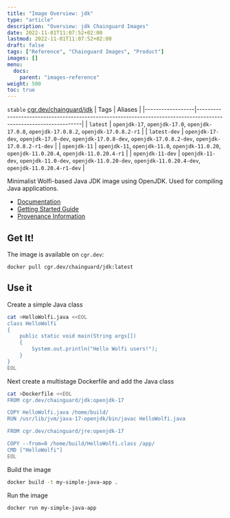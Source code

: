 ```yaml
---
title: "Image Overview: jdk"
type: "article"
description: "Overview: jdk Chainguard Images"
date: 2022-11-01T11:07:52+02:00
lastmod: 2022-11-01T11:07:52+02:00
draft: false
tags: ["Reference", "Chainguard Images", "Product"]
images: []
menu:
  docs:
    parent: "images-reference"
weight: 500
toc: true
---
```


`stable` [cgr.dev/chainguard/jdk](https://github.com/chainguard-images/images/tree/main/images/jdk)
| Tags             | Aliases                                                                                                          |
|------------------|------------------------------------------------------------------------------------------------------------------|
| `latest`         | `openjdk-17`, `openjdk-17.0`, `openjdk-17.0.8`, `openjdk-17.0.8.2`, `openjdk-17.0.8.2-r1`                        |
| `latest-dev`     | `openjdk-17-dev`, `openjdk-17.0-dev`, `openjdk-17.0.8-dev`, `openjdk-17.0.8.2-dev`, `openjdk-17.0.8.2-r1-dev`    |
| `openjdk-11`     | `openjdk-11`, `openjdk-11.0`, `openjdk-11.0.20`, `openjdk-11.0.20.4`, `openjdk-11.0.20.4-r1`                     |
| `openjdk-11-dev` | `openjdk-11-dev`, `openjdk-11.0-dev`, `openjdk-11.0.20-dev`, `openjdk-11.0.20.4-dev`, `openjdk-11.0.20.4-r1-dev` |



Minimalist Wolfi-based Java JDK image using OpenJDK.  Used for compiling Java applications.

- [Documentation](https://edu.chainguard.dev/chainguard/chainguard-images/reference/jdk)
- [Getting Started Guide](https://edu.chainguard.dev/chainguard/chainguard-images/reference/jdk/overview/#use-it)
- [Provenance Information](https://edu.chainguard.dev/chainguard/chainguard-images/reference/jdk/provenance_info/)

## Get It!

The image is available on `cgr.dev`:

```
docker pull cgr.dev/chainguard/jdk:latest
```

## Use it

Create a simple Java class

```sh
cat >HelloWolfi.java <<EOL
class HelloWolfi
{
    public static void main(String args[])
    {
        System.out.println("Hello Wolfi users!");
    }
}
EOL
```

Next create a multistage Dockerfile and add the Java class

```sh
cat >Dockerfile <<EOL
FROM cgr.dev/chainguard/jdk:openjdk-17

COPY HelloWolfi.java /home/build/
RUN /usr/lib/jvm/java-17-openjdk/bin/javac HelloWolfi.java

FROM cgr.dev/chainguard/jre:openjdk-17

COPY --from=0 /home/build/HelloWolfi.class /app/
CMD ["HelloWolfi"]
EOL
```

Build the image

```sh
docker build -t my-simple-java-app .
```

Run the image
```sh
docker run my-simple-java-app
```

